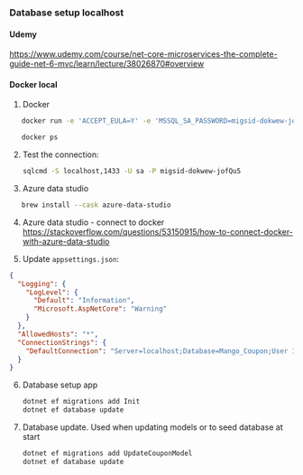 ### Database setup localhost

#### Udemy

https://www.udemy.com/course/net-core-microservices-the-complete-guide-net-6-mvc/learn/lecture/38026870#overview

#### Docker local

1. Docker

```bash
   docker run -e 'ACCEPT_EULA=Y' -e 'MSSQL_SA_PASSWORD=migsid-dokwew-jofQu5' -p 1433:1433 --name sqlserver -d cagrin/azure-sql-edge-arm64

   docker ps
   ```

2. Test the connection:

   ```bash
   sqlcmd -S localhost,1433 -U sa -P migsid-dokwew-jofQu5
   ```

3. Azure data studio

```bash
   brew install --cask azure-data-studio
```

4. Azure data studio - connect to docker
   https://stackoverflow.com/questions/53150915/how-to-connect-docker-with-azure-data-studio

5. Update `appsettings.json`:

```json
{
  "Logging": {
    "LogLevel": {
      "Default": "Information",
      "Microsoft.AspNetCore": "Warning"
    }
  },
  "AllowedHosts": "*",
  "ConnectionStrings": {
    "DefaultConnection": "Server=localhost;Database=Mango_Coupon;User Id=sa;Password=migsid-dokwew-jofQu5;Encrypt=false"
  }
}
```

6. Database setup app

   ```bash
   dotnet ef migrations add Init
   dotnet ef database update
   ```

7. Database update. Used when updating models or to seed database at start

   ```bash
   dotnet ef migrations add UpdateCouponModel
   dotnet ef database update
   ```
